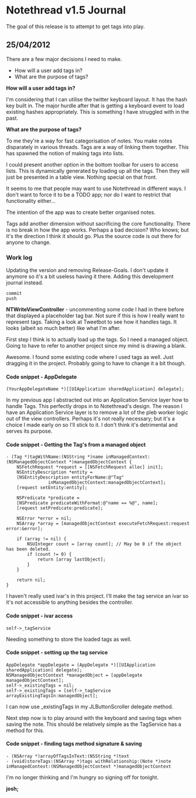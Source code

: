 # Notethread v1.5 Journal 

The goal of this release is to attempt to get tags into play.

## 25/04/2012

There are a few major decisions I need to make.

* How will a user add tags in?
* What are the purpose of tags?

**How will a user add tags in?**

I'm considering that I can utilise the twitter keyboard layout. It has the hash key
built in. The major hurdle after that is getting a keyboard event to load existing 
hashes appropriately. This is something I have struggled with in the past. 

**What are the purpose of tags?**

To me they're a way for fast categorisation of notes. You make notes disparately in 
various threads. Tags are a way of linking them together. This has spawned the notion
of making tags into lists. 

I could present another option in the bottom toolbar for users to access lists. This is
dynamically generated by loading up all the tags. Then they will just be presented in a
table view. Nothing special on that front.

It seems to me that people may want to use Notethread in different ways. I don't want to
force it to be a TODO app; nor do I want to restrict that functionality either... 

The intention of the app was to create better organised notes. 

Tags add another dimension without sacrificing the core functionality. There is no break
in how the app works. Perhaps a bad decision? Who knows; but it's the direction I think
it should go. Plus the source code is out there for anyone to change.

### Work log

Updating the version and removing Release-Goals. I don't update it anymore so it's a bit
useless having it there. Adding this development journal instead.

	commit
	push

**NTWriteViewController** - uncommenting some code I had in there before that displayed
a placeholder tag bar. Not sure if this is how I really want to represent tags. Taking a 
look at Tweetbot to see how it handles tags. It looks (albeit so much better) like what 
I'm after. 

First step I think is to actually load up the tags. So I need a managed object. Going to 
have to refer to another project since my mind is drawing a blank.

Awesome. I found some existing code where I used tags as well. Just dragging it in the 
project. Probably going to have to change it a bit though.

#### Code snippet - AppDelegate
	(YourAppDelegateName *)[[UIApplication sharedApplication] delegate];
	
In my previous app I abstracted out into an Application Service layer how to handle Tags. 
This perfectly drops in to Notethread's design. 
The reason I have an Application Service layer is to remove a lot of the pleb worker
logic out of the view controllers. Perhaps it's not really necessary; but it's a choice I
made early on so I'll stick to it. I don't think it's detrimental and serves its purpose.

#### Code snippet - Getting the Tag's from a managed object
	- (Tag *)tagWithName:(NSString *)name inManagedContext:(NSManagedObjectContext *)managedObjectContext {
		NSFetchRequest *request = [[NSFetchRequest alloc] init];
		NSEntityDescription *entity =
		[NSEntityDescription entityForName:@"Tag"
					inManagedObjectContext:managedObjectContext];
		[request setEntity:entity];
		
		NSPredicate *predicate =
		[NSPredicate predicateWithFormat:@"name == %@", name];
		[request setPredicate:predicate];
		
		NSError *error = nil;
		NSArray *array = [managedObjectContext executeFetchRequest:request error:&error];
		
		if (array != nil) {
			NSUInteger count = [array count]; // May be 0 if the object has been deleted.
			if (count != 0) {
				return [array lastObject];
			}
		} 
		
		return nil;
	}

I haven't really used ivar's in this project. I'll make the tag service an ivar so it's 
not accessible to anything besides the controller. 

#### Code snippet - ivar access
	self->_tagService
	
Needing something to store the loaded tags as well. 

#### Code snippet - setting up the tag service
    AppDelegate *appDelegate = (AppDelegate *)[[UIApplication sharedApplication] delegate];
    NSManagedObjectContext *managedObject = [appDelegate managedObjectContext];
    self->_existingTags = nil;
    self->_existingTags = [self->_tagService arrayExistingTagsIn:managedObject];

I can now use _existingTags in my JLButtonScroller delegate method.

Next step now is to play around with the keyboard and saving tags when saving the note.
This should be relatively simple as the TagService has a method for this.

#### Code snippet - finding tags method signature & saving
	- (NSArray *)arrayOfTagsInText:(NSString *)text
	- (void)storeTags:(NSArray *)tags withRelationship:(Note *)note inManagedContext:(NSManagedObjectContext *)managedObjectContext
	
I'm no longer thinking and I'm hungry so signing off for tonight.

**josh;**



